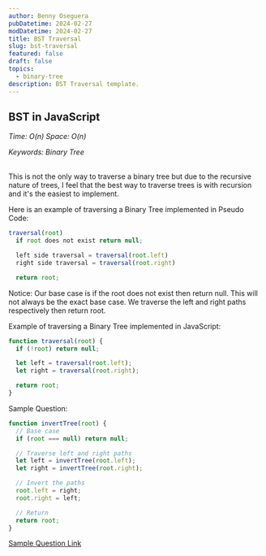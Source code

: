 ```yaml
---
author: Benny Oseguera
pubDatetime: 2024-02-27
modDatetime: 2024-02-27
title: BST Traversal
slug: bst-traversal
featured: false
draft: false
topics:
  - binary-tree
description: BST Traversal template.
---
```


## BST in JavaScript

_Time: O(n) Space: O(n)_

_Keywords: Binary Tree_
<br><br>

This is not the only way to traverse a binary tree but due to the recursive nature of trees, I feel that the best way to traverse trees is with recursion and it's the easiest to implement.

Here is an example of traversing a Binary Tree implemented in Pseudo Code:

```javascript
traversal(root)
  if root does not exist return null;

  left side traversal = traversal(root.left)
  right side traversal = traversal(root.right)

  return root;
```

Notice:
Our base case is if the root does not exist then return null. This will not always be the exact base case. We traverse the left and right paths respectively then return root.

Example of traversing a Binary Tree implemented in JavaScript:

```javascript
function traversal(root) {
  if (!root) return null;

  let left = traversal(root.left);
  let right = traversal(root.right);

  return root;
}
```

Sample Question:

```javascript
function invertTree(root) {
  // Base case
  if (root === null) return null;

  // Traverse left and right paths
  let left = invertTree(root.left);
  let right = invertTree(root.right);

  // Invert the paths
  root.left = right;
  root.right = left;

  // Return
  return root;
}
```

<a href="https://leetcode.com/problems/invert-binary-tree" target="_blank">Sample Question Link</a>
